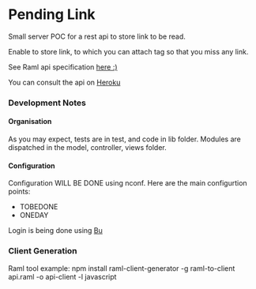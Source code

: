 Pending Link
============

Small server POC for a rest api to store link to be read.

Enable to store link, to which you can attach tag so that you miss any link.
<!-- Yes I know i pocket like light :p -->

See Raml api specification [here :) ](api-raml.yaml)


You can consult the api on [Heroku](https://pending-link.herokuapp.com/)

### Development Notes

#### Organisation
As you may expect, tests are in test, and code in lib folder.
Modules are dispatched in the model, controller, views folder.

#### Configuration

Configuration WILL BE DONE using nconf.
Here are the main configurtion points:

- TOBEDONE
- ONEDAY

Login is being done using [Bu](https://github.com/trentm/node-bunyan)

### Client Generation

Raml tool example:
npm install raml-client-generator -g
raml-to-client api.raml -o api-client -l javascript
